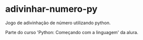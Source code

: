 # adivinhar-numero-py
Jogo de adivinhação de número utilizando python.

Parte do curso 'Python: Começando com a linguagem' da alura.
